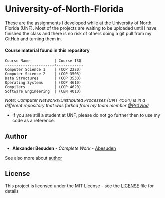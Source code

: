 # University-of-North-Florida
These are the assignments I developed while at the University of North Florida (UNF). Most of the projects are waiting to be uploaded until I have finished the class and there is no risk of others doing a git pull from my GitHub and turning them in.

#### Course material found in this repository
```
Course Name           | Course ISQ
----------------------+------------
Computer Science 1    | (COP 2220)
Computer Science 2    | (COP 3503)
Data Structures       | (COP 3530)
Operating Systems     | (COP 4610)
Compilers             | (COP 4620)
Software Engineering  | (CEN 4010)
```
   *Note: Computer Networks/Distributed Processes (CNT 4504) is in a different repository*
   *that was forked from my team member [@Pr0Vlad](https://github.com/Abesuden/sockets)*

* If you are still a student at UNF, please do not go further then to use my code as a reference.

## Author

* **Alexander Besuden** - *Complete Work* - [Abesuden](https://GitHub.com/Abesuden)

See also more about [author](http://AlexanderBesuden.com)

## License
This project is licensed under the MIT License - see the [LICENSE](LICENSE) file for details
